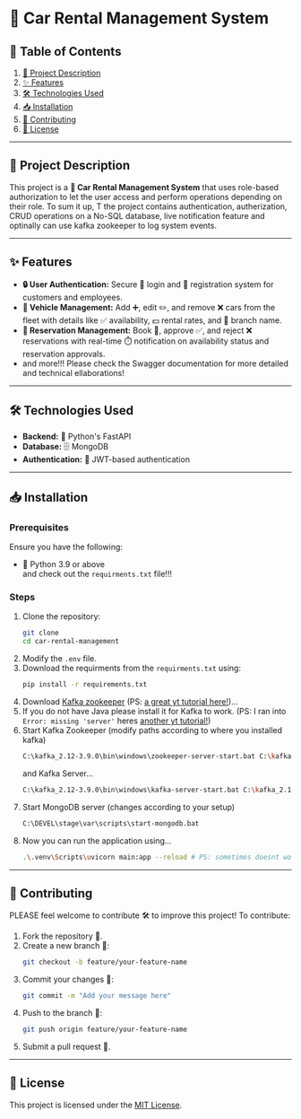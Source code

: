 # 🚗 Car Rental Management System

## 📜 Table of Contents
1. [📖 Project Description](#-project-description)
2. [✨ Features](#-features)
3. [🛠️ Technologies Used](#%EF%B8%8F-technologies-used)
4. [📥 Installation](#-installation)
5. [🤝 Contributing](#-contributing)
6. [📜 License](#-license)

---

## 📖 Project Description
This project is a **🚗 Car Rental Management System** that uses role-based authorization to let the user access and perform operations depending on their role. To sum it up, T
the project contains authentication, autherization, CRUD operations on a No-SQL database, live notification feature and optinally can use kafka zookeeper to log system events.

---

## ✨ Features
- **🔒 User Authentication:** Secure 🔑 login and 📝 registration system for customers and employees.
- **🚗 Vehicle Management:** Add ➕, edit ✏️, and remove ❌ cars from the fleet with details like ✅ availability, 💵 rental rates, and 🔧 branch name.
- **📅 Reservation Management:** Book 🛒, approve ✅, and reject ❌ reservations with real-time ⏱️ notification on availability status and reservation approvals.
- and more!!! Please check the Swagger documentation for more detailed and technical ellaborations!

---

## 🛠️ Technologies Used
- **Backend:** 🐍 Python's FastAPI
- **Database:** 🗄️ MongoDB
- **Authentication:** 🔐 JWT-based authentication

---

## 📥 Installation

### Prerequisites
Ensure you have the following:
- 🐍 Python 3.9 or above <br>
and check out the `requirments.txt` file!!!

### Steps
1. Clone the repository:
   ```bash
   git clone 
   cd car-rental-management
   ```
2. Modify the `.env` file.
3. Download the requirments from the `requirments.txt` using:
   ```bash
   pip install -r requirements.txt
   ```
4. Download [Kafka zookeeper](https://kafka.apache.org/downloads) (PS: [a great yt tutorial here!](https://youtu.be/w6A-uDEb7JY))...
5. If you do not have Java please install it for Kafka to work. (PS: I ran into `Error: missing 'server'` heres [another yt tutorial!](https://youtu.be/EVsdfMsQxhQ))
6. Start Kafka Zookeeper (modify paths according to where you installed kafka)
   ```bash
   C:\kafka_2.12-3.9.0\bin\windows\zookeeper-server-start.bat C:\kafka_2.12-3.9.0\config\zookeeper.properties # if virtual env active please deactivate
   ```
   and Kafka Server...
   ```bash
   C:\kafka_2.12-3.9.0\bin\windows\kafka-server-start.bat C:\kafka_2.12-3.9.0\config\server.properties
   ```
7. Start MongoDB server (changes according to your setup)
   ```bash
   C:\DEVEL\stage\var\scripts\start-mongodb.bat
   ```
8. Now you can run the application using...
   ```bash
   .\.venv\Scripts\uvicorn main:app --reload # PS: sometimes doesnt work in powershell try cmd 
   ```

---

## 🤝 Contributing
PLEASE feel welcome to contribute 🛠️ to improve this project! To contribute:
1. Fork the repository 🍴.
2. Create a new branch 🌿:
   ```bash
   git checkout -b feature/your-feature-name
   ```
3. Commit your changes 📝:
   ```bash
   git commit -m "Add your message here"
   ```
4. Push to the branch 🚀:
   ```bash
   git push origin feature/your-feature-name
   ```
5. Submit a pull request 🔄.

---

## 📜 License
This project is licensed under the [MIT License](LICENSE).
